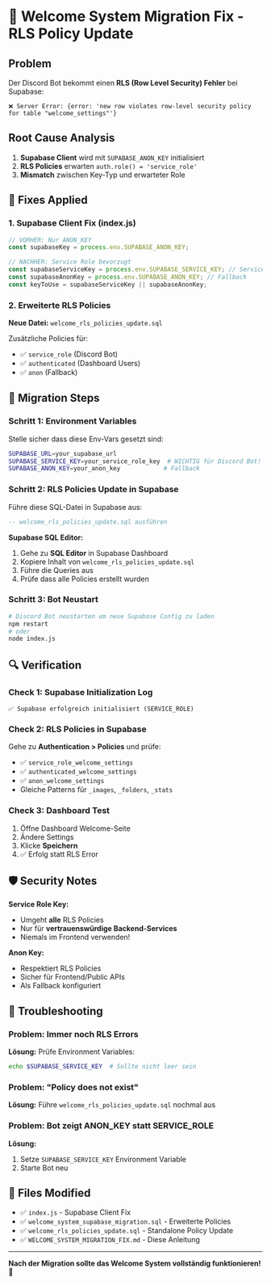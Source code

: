 # 🚨 Welcome System Migration Fix - RLS Policy Update

## Problem
Der Discord Bot bekommt einen **RLS (Row Level Security) Fehler** bei Supabase:
```
❌ Server Error: {error: 'new row violates row-level security policy for table "welcome_settings"'}
```

## Root Cause Analysis
1. **Supabase Client** wird mit `SUPABASE_ANON_KEY` initialisiert
2. **RLS Policies** erwarten `auth.role() = 'service_role'`
3. **Mismatch** zwischen Key-Typ und erwarteter Role

## 🔧 Fixes Applied

### 1. Supabase Client Fix (index.js)
```javascript
// VORHER: Nur ANON_KEY
const supabaseKey = process.env.SUPABASE_ANON_KEY;

// NACHHER: Service Role bevorzugt
const supabaseServiceKey = process.env.SUPABASE_SERVICE_KEY; // Service Role für RLS
const supabaseAnonKey = process.env.SUPABASE_ANON_KEY; // Fallback
const keyToUse = supabaseServiceKey || supabaseAnonKey;
```

### 2. Erweiterte RLS Policies
**Neue Datei:** `welcome_rls_policies_update.sql`

Zusätzliche Policies für:
- ✅ `service_role` (Discord Bot)
- ✅ `authenticated` (Dashboard Users)  
- ✅ `anon` (Fallback)

## 🚀 Migration Steps

### Schritt 1: Environment Variables
Stelle sicher dass diese Env-Vars gesetzt sind:
```bash
SUPABASE_URL=your_supabase_url
SUPABASE_SERVICE_KEY=your_service_role_key  # WICHTIG für Discord Bot!
SUPABASE_ANON_KEY=your_anon_key            # Fallback
```

### Schritt 2: RLS Policies Update in Supabase
Führe diese SQL-Datei in Supabase aus:
```sql
-- welcome_rls_policies_update.sql ausführen
```

**Supabase SQL Editor:**
1. Gehe zu **SQL Editor** in Supabase Dashboard
2. Kopiere Inhalt von `welcome_rls_policies_update.sql`
3. Führe die Queries aus
4. Prüfe dass alle Policies erstellt wurden

### Schritt 3: Bot Neustart
```bash
# Discord Bot neustarten um neue Supabase Config zu laden
npm restart
# oder
node index.js
```

## 🔍 Verification

### Check 1: Supabase Initialization Log
```
✅ Supabase erfolgreich initialisiert (SERVICE_ROLE)
```

### Check 2: RLS Policies in Supabase
Gehe zu **Authentication > Policies** und prüfe:
- ✅ `service_role_welcome_settings`
- ✅ `authenticated_welcome_settings` 
- ✅ `anon_welcome_settings`
- Gleiche Patterns für `_images`, `_folders`, `_stats`

### Check 3: Dashboard Test
1. Öffne Dashboard Welcome-Seite
2. Ändere Settings
3. Klicke **Speichern**
4. ✅ Erfolg statt RLS Error

## 🛡️ Security Notes

**Service Role Key:**
- Umgeht **alle** RLS Policies
- Nur für **vertrauenswürdige Backend-Services**
- Niemals im Frontend verwenden!

**Anon Key:**
- Respektiert RLS Policies
- Sicher für Frontend/Public APIs
- Als Fallback konfiguriert

## 🐛 Troubleshooting

### Problem: Immer noch RLS Errors
**Lösung:** Prüfe Environment Variables:
```bash
echo $SUPABASE_SERVICE_KEY  # Sollte nicht leer sein
```

### Problem: "Policy does not exist"
**Lösung:** Führe `welcome_rls_policies_update.sql` nochmal aus

### Problem: Bot zeigt ANON_KEY statt SERVICE_ROLE
**Lösung:** 
1. Setze `SUPABASE_SERVICE_KEY` Environment Variable
2. Starte Bot neu

## 📝 Files Modified
- ✅ `index.js` - Supabase Client Fix
- ✅ `welcome_system_supabase_migration.sql` - Erweiterte Policies  
- ✅ `welcome_rls_policies_update.sql` - Standalone Policy Update
- ✅ `WELCOME_SYSTEM_MIGRATION_FIX.md` - Diese Anleitung

---

**Nach der Migration sollte das Welcome System vollständig funktionieren!** 🎉 